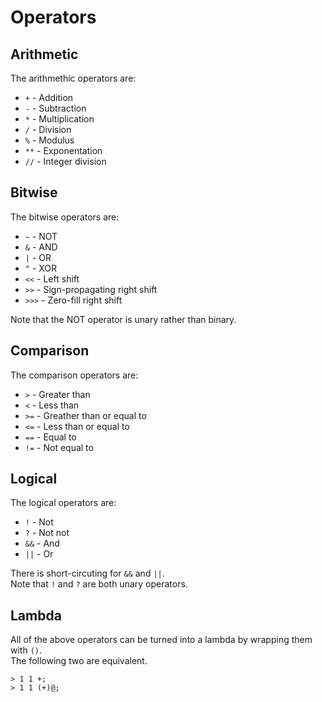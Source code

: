 # Operators

## Arithmetic

The arithmethic operators are:  

- `+` - Addition
- `-` - Subtraction
- `*` - Multiplication
- `/` - Division
- `%` - Modulus
- `**` - Exponentation
- `//` - Integer division

## Bitwise

The bitwise operators are:  

- `~` - NOT
- `&` - AND
- `|` - OR
- `^` - XOR
- `<<` - Left shift
- `>>` - Sign-propagating right shift
- `>>>` - Zero-fill right shift

Note that the NOT operator is unary rather than binary.  

## Comparison

The comparison operators are:  

- `>` - Greater than
- `<` - Less than
- `>=` - Greather than or equal to
- `<=` - Less than or equal to 
- `==` - Equal to
- `!=` - Not equal to

## Logical

The logical operators are:  

- `!` - Not
- `?` - Not not
- `&&` - And
- `||` - Or

There is short-circuting for `&&` and `||`.  
Note that `!` and `?` are both unary operators.  

## Lambda

All of the above operators can be turned into a lambda by wrapping them with `()`.  
The following two are equivalent.  

```
> 1 1 +;
> 1 1 (+)@;
```

